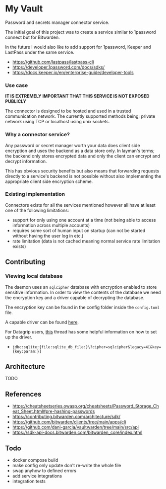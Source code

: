 # My Vault 

Password and secrets manager connector service. 

The initial goal of this project was to create a service similar to 1password connect 
but for Bitwarden.

In the future I would also like to add support for 1password, Keeper and LastPass 
under the same service. 
- https://github.com/lastpass/lastpass-cli
- https://developer.1password.com/docs/sdks/
- https://docs.keeper.io/en/enterprise-guide/developer-tools

### Use case

**IT IS EXTREMELY IMPORTANT THAT THIS SERVICE IS NOT EXPOSED PUBLICLY**

The connector is designed to be hosted and used in a trusted communication network. 
The currently supported methods being; private network using TCP or localhost using
unix sockets.

### Why a connector service?

Any password or secret manager worth your data does client side encryption and uses the 
backend as a data store only. In layman's terms; the backend only stores encrypted data and
only the client can encrypt and decrypt information.

This has obvious security benefits but also means that forwarding requests directly to a 
service's backend is not possible without also implementing the appropriate client side
encryption scheme. 

### Existing implementation

Connectors exists for all the services mentioned however all have at least one of the
following limitations:
- support for only using one account at a time (not being able to access information across multiple accounts)
- requires some sort of human input on startup (can not be started without having the user log in etc.)
- rate limitation (data is not cached meaning normal service rate limitation exists)

## Contributing

### Viewing local database

The daemon uses an `sqlcipher` database with encryption enabled to store sensitive information. 
In order to view the contents of the database we need the encryption key and a driver capable
of decrypting the database. 

The encryption key can be found in the config folder inside the `config.toml` file. 
 
A capable driver can be found [here](https://github.com/Willena/sqlite-jdbc-crypt/releases).

For Datagrip users, [this](https://intellij-support.jetbrains.com/hc/en-us/community/posts/360007633799-How-to-open-SQLCipher-passwrd-protected-file-in-Datagrip) 
thread has some helpful information on how to set up the driver.

- `jdbc:sqlite:{file:sqlite_db_file:}\?cipher=sqlcipher&legacy=4[&key={key:param:}]`

## Architecture  

TODO

## References

- https://cheatsheetseries.owasp.org/cheatsheets/Password_Storage_Cheat_Sheet.html#pre-hashing-passwords
- https://contributing.bitwarden.com/architecture/sdk/
- https://github.com/bitwarden/clients/tree/main/apps/cli
- https://github.com/dani-garcia/vaultwarden/tree/main/src/api
- https://sdk-api-docs.bitwarden.com/bitwarden_core/index.html 

## Todo

- docker compose build
- make config only update don't re-write the whole file
- swap anyhow to defined errors
- add service integrations
- integration tests

